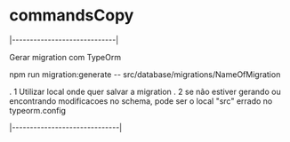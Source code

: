 # commandsCopy

|-----------------------------|

Gerar migration com TypeOrm

npm run migration:generate -- src/database/migrations/NameOfMigration

. 1 Utilizar local onde quer salvar a migration
. 2 se não estiver gerando ou encontrando modificacoes no schema, pode ser o local "src" errado no typeorm.config

|------------------------------|
